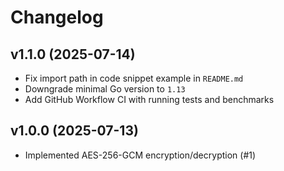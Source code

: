 # Changelog

## v1.1.0 (2025-07-14)
- Fix import path in code snippet example in `README.md`
- Downgrade minimal Go version to `1.13`
- Add GitHub Workflow CI with running tests and benchmarks

## v1.0.0 (2025-07-13)
- Implemented AES-256-GCM encryption/decryption (#1)
